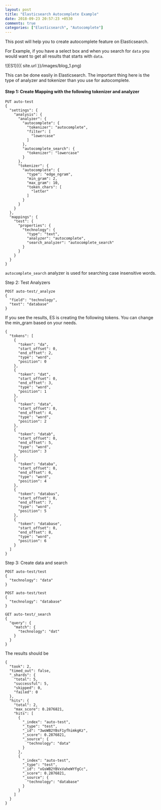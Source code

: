 ```yaml
---
layout: post
title: "Elasticsearch Autocomplete Example"
date: 2018-09-23 20:57:23 +0530
comments: true
categories: ["Elasticsearch", "Autocomplete"]
---
```


This post will help you to create autocomplete feature on Elasticsearch.

For Example, if you have a select box and when you search for `data` you would want to get all results that starts with `data`.

![ES1]({{ site.url }}/images/blog_1.png)
<!-- ![ES1](http://localhost:4000/images/blog_1.png) -->


This can be done easily in Elasticsearch. The important thing here is the type of analyzer and tokenizer than you use for autocomplete.

#### Step 1: Create Mapping with the following tokenizer and analyzer

```
PUT auto-test
{
  "settings": {
    "analysis": {
      "analyzer": {
        "autocomplete": {
          "tokenizer": "autocomplete",
          "filter": [
            "lowercase"
          ]
        },
        "autocomplete_search": {
          "tokenizer": "lowercase"
        }
      },
      "tokenizer": {
        "autocomplete": {
          "type": "edge_ngram",
          "min_gram": 2,
          "max_gram": 10,
          "token_chars": [
            "letter"
          ]
        }
      }
    }
  },
  "mappings": {
    "test": {
      "properties": {
        "technology": {
          "type": "text",
          "analyzer": "autocomplete",
          "search_analyzer": "autocomplete_search"
        }
      }
    }
  }
}
```

`autocomplete_search` analyzer is used for searching case insensitive words.

Step 2: Test Analyzers

```
POST auto-test/_analyze
{
  "field": "technology",
  "text": "database"
}
```

If you see the results, ES is creating the following tokens. You can change the min_gram based on your needs.

```
{
  "tokens": [
    {
      "token": "da",
      "start_offset": 0,
      "end_offset": 2,
      "type": "word",
      "position": 0
    },
    {
      "token": "dat",
      "start_offset": 0,
      "end_offset": 3,
      "type": "word",
      "position": 1
    },
    {
      "token": "data",
      "start_offset": 0,
      "end_offset": 4,
      "type": "word",
      "position": 2
    },
    {
      "token": "datab",
      "start_offset": 0,
      "end_offset": 5,
      "type": "word",
      "position": 3
    },
    {
      "token": "databa",
      "start_offset": 0,
      "end_offset": 6,
      "type": "word",
      "position": 4
    },
    {
      "token": "databas",
      "start_offset": 0,
      "end_offset": 7,
      "type": "word",
      "position": 5
    },
    {
      "token": "database",
      "start_offset": 0,
      "end_offset": 8,
      "type": "word",
      "position": 6
    }
  ]
}
```

Step 3: Create data and search

```
POST auto-test/test
{
  "technology": "data"
}

POST auto-test/test
{
  "technology": "database"
}

```
```
GET auto-test/_search
{
  "query": {
    "match": {
      "technology": "dat"
    }
  }
}
```

The results should be

```
{
  "took": 2,
  "timed_out": false,
  "_shards": {
    "total": 5,
    "successful": 5,
    "skipped": 0,
    "failed": 0
  },
  "hits": {
    "total": 2,
    "max_score": 0.2876821,
    "hits": [
      {
        "_index": "auto-test",
        "_type": "test",
        "_id": "3woWB2YBsF1yfhimkgKz",
        "_score": 0.2876821,
        "_source": {
          "technology": "data"
        }
      },
      {
        "_index": "auto-test",
        "_type": "test",
        "_id": "xGsWB2YBVxVaheWYfgCc",
        "_score": 0.2876821,
        "_source": {
          "technology": "database"
        }
      }
    ]
  }
}
```
